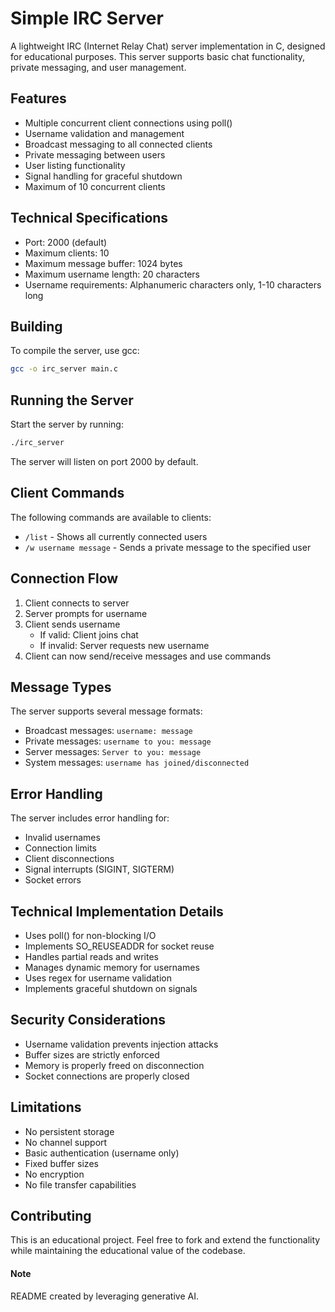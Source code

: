 # Simple IRC Server

A lightweight IRC (Internet Relay Chat) server implementation in C, designed for educational purposes. This server supports basic chat functionality, private messaging, and user management.

## Features

- Multiple concurrent client connections using poll()
- Username validation and management
- Broadcast messaging to all connected clients
- Private messaging between users
- User listing functionality
- Signal handling for graceful shutdown
- Maximum of 10 concurrent clients

## Technical Specifications

- Port: 2000 (default)
- Maximum clients: 10
- Maximum message buffer: 1024 bytes
- Maximum username length: 20 characters
- Username requirements: Alphanumeric characters only, 1-10 characters long

## Building

To compile the server, use gcc:

```bash
gcc -o irc_server main.c
```

## Running the Server

Start the server by running:

```bash
./irc_server
```

The server will listen on port 2000 by default.

## Client Commands

The following commands are available to clients:

- `/list` - Shows all currently connected users
- `/w username message` - Sends a private message to the specified user

## Connection Flow

1. Client connects to server
2. Server prompts for username
3. Client sends username
    - If valid: Client joins chat
    - If invalid: Server requests new username
4. Client can now send/receive messages and use commands

## Message Types

The server supports several message formats:

- Broadcast messages: `username: message`
- Private messages: `username to you: message`
- Server messages: `Server to you: message`
- System messages: `username has joined/disconnected`

## Error Handling

The server includes error handling for:
- Invalid usernames
- Connection limits
- Client disconnections
- Signal interrupts (SIGINT, SIGTERM)
- Socket errors

## Technical Implementation Details

- Uses poll() for non-blocking I/O
- Implements SO_REUSEADDR for socket reuse
- Handles partial reads and writes
- Manages dynamic memory for usernames
- Uses regex for username validation
- Implements graceful shutdown on signals

## Security Considerations

- Username validation prevents injection attacks
- Buffer sizes are strictly enforced
- Memory is properly freed on disconnection
- Socket connections are properly closed

## Limitations

- No persistent storage
- No channel support
- Basic authentication (username only)
- Fixed buffer sizes
- No encryption
- No file transfer capabilities

## Contributing

This is an educational project. Feel free to fork and extend the functionality while maintaining the educational value of the codebase.


#### Note

README created by leveraging generative AI.